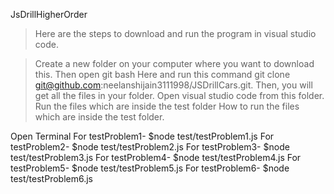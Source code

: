 JsDrillHigherOrder

> Here are the steps to download and run the program in visual studio code.

> Create a new folder on your computer where you want to download this. Then open git bash Here and run this command git clone git@github.com:neelanshijain3111998/JSDrillCars.git.
Then, you will get all the files in your folder.
Open visual studio code from this folder.
Run the files which are inside the test folder
How to run the files which are inside the test folder.

Open Terminal
For testProblem1- $node test/testProblem1.js 
For testProblem2- $node test/testProblem2.js
For testProblem3- $node test/testProblem3.js
For testProblem4- $node test/testProblem4.js
For testProblem5- $node test/testProblem5.js
For testProblem6- $node test/testProblem6.js
